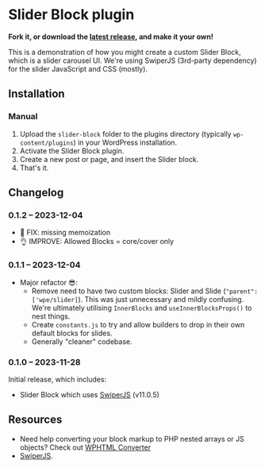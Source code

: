 # Slider Block plugin

__Fork it, or download the [latest release](https://github.com/colorful-tones/slider-block/releases), and make it your own!__

This is a demonstration of how you might create a custom Slider Block, which is a slider carousel UI. We're using SwiperJS (3rd-party dependency) for the slider JavaScript and CSS (mostly).

## Installation

### Manual

1. Upload the `slider-block` folder to the plugins directory (typically `wp-content/plugins`) in your WordPress installation.
2. Activate the Slider Block plugin.
3. Create a new post or page, and insert the Slider block.
4. That's it.

## Changelog

### 0.1.2 – 2023-12-04

- 🐛 FIX: missing memoization
- 👌 IMPROVE: Allowed Blocks = core/cover only

### 0.1.1 – 2023-12-04

- Major refactor 😎:
  - Remove need to have two custom blocks: Slider and Slide (`"parent": ['wpe/slider]`). This was just unnecessary and mildly confusing. We're ultimately utilising `InnerBlocks` and `useInnerBlocksProps()` to nest things.
  - Create `constants.js` to try and allow builders to drop in their own default blocks for slides.
  - Generally "cleaner" codebase.

### 0.1.0 – 2023-11-28

Initial release, which includes:

- Slider Block which uses [SwiperJS](https://swiperjs.com/) (v11.0.5)

## Resources

- Need help converting your block markup to PHP nested arrays or JS objects? Check out [WPHTML Converter](https://happyprime.github.io/wphtml-converter/)
- [SwiperJS](https://swiperjs.com/).
